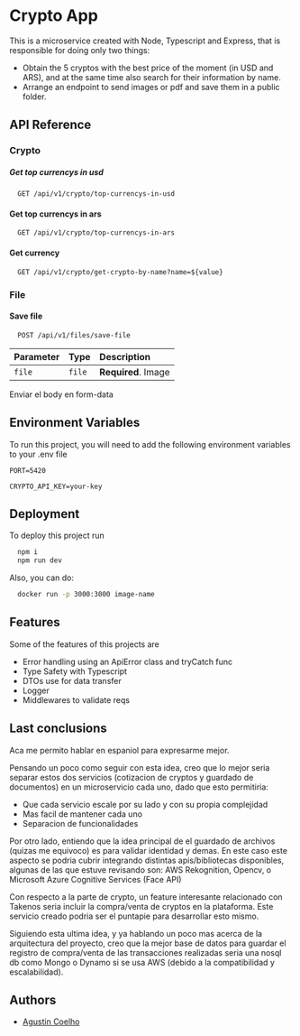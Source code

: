 
# Crypto App

This is a microservice created with Node, Typescript and Express, that is responsible for doing only two things:
* Obtain the 5 cryptos with the best price of the moment (in USD and ARS), and at the same time also search for their information by name.
* Arrange an endpoint to send images or pdf and save them in a public folder.



## API Reference

### Crypto

##### Get top currencys in usd

```http
  GET /api/v1/crypto/top-currencys-in-usd
```

#### Get top currencys in ars

```http
  GET /api/v1/crypto/top-currencys-in-ars
```

#### Get currency

```http
  GET /api/v1/crypto/get-crypto-by-name?name=${value}
```


### File

#### Save file

```http
  POST /api/v1/files/save-file
```

| Parameter | Type     | Description                       |
| :-------- | :------- | :-------------------------------- |
| `file`      | `file` | **Required**. Image |


Enviar el body en form-data


## Environment Variables

To run this project, you will need to add the following environment variables to your .env file

`PORT=5420`

`CRYPTO_API_KEY=your-key`





## Deployment

To deploy this project run

```bash
  npm i 
  npm run dev
```

Also, you can do: 

```bash
  docker run -p 3000:3000 image-name
```


## Features

Some of the features of this projects are

- Error handling using an ApiError class and tryCatch func
- Type Safety with Typescript
- DTOs use for data transfer
- Logger
- Middlewares to validate reqs



## Last conclusions

Aca me permito hablar en espaniol para expresarme mejor. 

Pensando un poco como seguir con esta idea, creo que lo mejor seria separar estos dos servicios (cotizacion de cryptos y guardado de documentos) en un microservicio cada uno, dado que esto permitiria: 

- Que cada servicio escale por su lado y con su propia complejidad
- Mas facil de mantener cada uno
- Separacion de funcionalidades 

Por otro lado, entiendo que la idea principal de el guardado de archivos (quizas me equivoco) es para validar identidad y demas. En este caso este aspecto se podria cubrir integrando distintas apis/bibliotecas disponibles, algunas de las que estuve revisando son: AWS Rekognition, Opencv, o Microsoft Azure Cognitive Services (Face API)

Con respecto a la parte de crypto, un feature interesante relacionado con Takenos seria incluir la compra/venta de cryptos en la plataforma. Este servicio creado podria ser el puntapie para desarrollar esto mismo. 

Siguiendo esta ultima idea, y ya hablando un poco mas acerca de la arquitectura del proyecto, creo que la mejor base de datos para guardar el registro de compra/venta de las transacciones realizadas seria una nosql db como Mongo o Dynamo si se usa AWS (debido a la compatibilidad y escalabilidad).


## Authors

- [Agustin Coelho](https://www.linkedin.com/in/agustin-coelho/)


